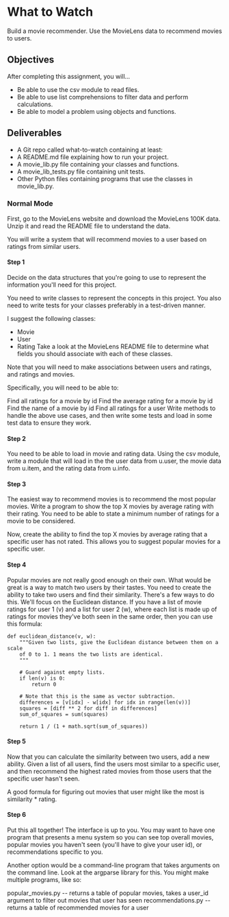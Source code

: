 # What to Watch
Build a movie recommender.
Use the MovieLens data to recommend movies to users.

## Objectives
After completing this assignment, you will...

- Be able to use the csv module to read files.
- Be able to use list comprehensions to filter data and perform calculations.
- Be able to model a problem using objects and functions.

## Deliverables
- A Git repo called what-to-watch containing at least:
- A README.md file explaining how to run your project.
- A movie_lib.py file containing your classes and functions.
- A movie_lib_tests.py file containing unit tests.
- Other Python files containing programs that use the classes in movie_lib.py.

### Normal Mode
First, go to the MovieLens website and download the MovieLens 100K data. Unzip it and read the README file to understand the data.

You will write a system that will recommend movies to a user based on ratings from similar users.

#### Step 1
Decide on the data structures that you're going to use to represent the information you'll need for this project.

You need to write classes to represent the concepts in this project. You also need to write tests for your classes preferably in a test-driven manner.

I suggest the following classes:

- Movie
- User
- Rating
Take a look at the MovieLens README file to determine what fields you should associate with each of these classes.

Note that you will need to make associations between users and ratings, and ratings and movies.

Specifically, you will need to be able to:

Find all ratings for a movie by id
Find the average rating for a movie by id
Find the name of a movie by id
Find all ratings for a user
Write methods to handle the above use cases, and then write some tests and load in some test data to ensure they work.

#### Step 2
You need to be able to load in movie and rating data. Using the csv module, write a module that will load in the the user data from u.user, the movie data from u.item, and the rating data from u.info.

#### Step 3
The easiest way to recommend movies is to recommend the most popular movies. Write a program to show the top X movies by average rating with their rating. You need to be able to state a minimum number of ratings for a movie to be considered.

Now, create the ability to find the top X movies by average rating that a specific user has not rated. This allows you to suggest popular movies for a specific user.

#### Step 4
Popular movies are not really good enough on their own. What would be great is a way to match two users by their tastes. You need to create the ability to take two users and find their similarity. There's a few ways to do this. We'll focus on the Euclidean distance. If you have a list of movie ratings for user 1 (v) and a list for user 2 (w), where each list is made up of ratings for movies they've both seen in the same order, then you can use this formula:

```
def euclidean_distance(v, w):
    """Given two lists, give the Euclidean distance between them on a scale
    of 0 to 1. 1 means the two lists are identical.
    """

    # Guard against empty lists.
    if len(v) is 0:
        return 0

    # Note that this is the same as vector subtraction.
    differences = [v[idx] - w[idx] for idx in range(len(v))]
    squares = [diff ** 2 for diff in differences]
    sum_of_squares = sum(squares)

    return 1 / (1 + math.sqrt(sum_of_squares))
```
#### Step 5
Now that you can calculate the similarity between two users, add a new ability. Given a list of all users, find the users most similar to a specific user, and then recommend the highest rated movies from those users that the specific user hasn't seen.

A good formula for figuring out movies that user might like the most is similarity * rating.

#### Step 6
Put this all together! The interface is up to you. You may want to have one program that presents a menu system so you can see top overall movies, popular movies you haven't seen (you'll have to give your user id), or recommendations specific to you.

Another option would be a command-line program that takes arguments on the command line. Look at the argparse library for this. You might make multiple programs, like so:

popular_movies.py -- returns a table of popular movies, takes a user_id argument to filter out movies that user has seen
recommendations.py -- returns a table of recommended movies for a user
